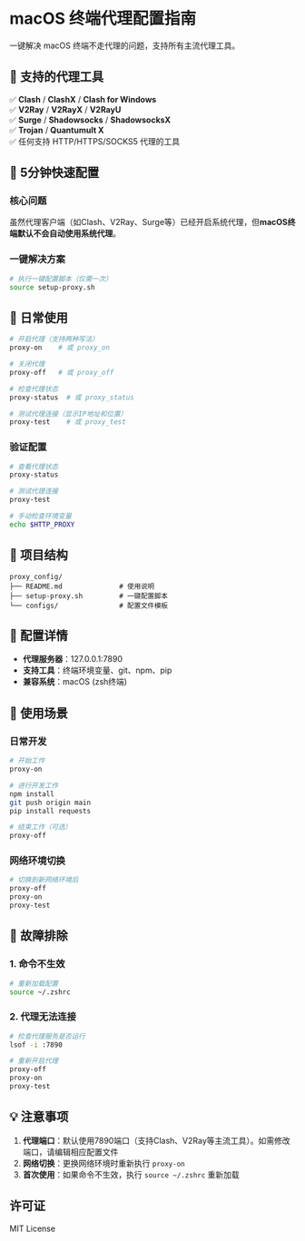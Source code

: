 # macOS 终端代理配置指南

一键解决 macOS 终端不走代理的问题，支持所有主流代理工具。

## 🎯 支持的代理工具

✅ **Clash** / **ClashX** / **Clash for Windows**  
✅ **V2Ray** / **V2RayX** / **V2RayU**  
✅ **Surge** / **Shadowsocks** / **ShadowsocksX**  
✅ **Trojan** / **Quantumult X**  
✅ 任何支持 HTTP/HTTPS/SOCKS5 代理的工具

## 🚀 5分钟快速配置

### 核心问题
虽然代理客户端（如Clash、V2Ray、Surge等）已经开启系统代理，但**macOS终端默认不会自动使用系统代理**。

### 一键解决方案
```bash
# 执行一键配置脚本（仅需一次）
source setup-proxy.sh
```

## 📱 日常使用

```bash
# 开启代理（支持两种写法）
proxy-on    # 或 proxy_on

# 关闭代理
proxy-off   # 或 proxy_off

# 检查代理状态
proxy-status  # 或 proxy_status

# 测试代理连接（显示IP地址和位置）
proxy-test    # 或 proxy_test
```

### 验证配置
```bash
# 查看代理状态
proxy-status

# 测试代理连接
proxy-test

# 手动检查环境变量
echo $HTTP_PROXY
```

## 📁 项目结构

```
proxy_config/
├── README.md              # 使用说明
├── setup-proxy.sh         # 一键配置脚本
└── configs/               # 配置文件模板
```

## 🔧 配置详情

- **代理服务器**：127.0.0.1:7890
- **支持工具**：终端环境变量、git、npm、pip
- **兼容系统**：macOS (zsh终端)

## 🎯 使用场景

### 日常开发
```bash
# 开始工作
proxy-on

# 进行开发工作
npm install
git push origin main
pip install requests

# 结束工作（可选）
proxy-off
```

### 网络环境切换
```bash
# 切换到新网络环境后
proxy-off
proxy-on
proxy-test
```

## 🔧 故障排除

### 1. 命令不生效
```bash
# 重新加载配置
source ~/.zshrc
```

### 2. 代理无法连接
```bash
# 检查代理服务是否运行
lsof -i :7890

# 重新开启代理
proxy-off
proxy-on
proxy-test
```

## 💡 注意事项

1. **代理端口**：默认使用7890端口（支持Clash、V2Ray等主流工具）。如需修改端口，请编辑相应配置文件
2. **网络切换**：更换网络环境时重新执行 `proxy-on`
3. **首次使用**：如果命令不生效，执行 `source ~/.zshrc` 重新加载

## 许可证

MIT License 